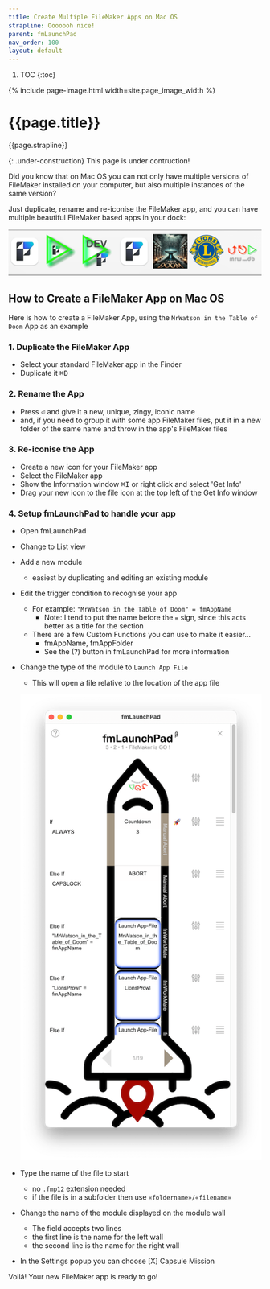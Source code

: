```yaml
---
title: Create Multiple FileMaker Apps on Mac OS
strapline: Ooooooh nice!
parent: fmLaunchPad
nav_order: 100
layout: default
---
```

1. TOC
{:toc}

{% include page-image.html width=site.page_image_width %}

# {{page.title}}

{{page.strapline}}

{: .under-construction}
This page is under contruction!

Did you know that on Mac OS you can not only have multiple versions of FileMaker installed on your computer, but also multiple instances of the same version?

Just duplicate, rename and re-iconise the FileMaker app, and you can have multiple beautiful FileMaker based apps in your dock:

![Multiple FileMaker Apps using fmLaunchPad](/assets/images/fmlaunchpad-multiple-filemaker-apps.png)

## How to Create a FileMaker App on Mac OS

Here is how to create a FileMaker App, using the `MrWatson in the Table of Doom` App as an example

### 1. Duplicate the FileMaker App

- Select your standard FileMaker app in the Finder
- Duplicate it <kbd>⌘D</kbd>

### 2. Rename the App

- Press <kbd>⏎</kbd> and give it a new, unique, zingy, iconic name
- and, if you need to group it with some app FileMaker files, put it in a new folder of the same name and throw in the app's FileMaker files

### 3. Re-iconise the App

- Create a new icon for your FileMaker app
- Select the FileMaker app
- Show the Information window <kbd>⌘I</kbd> or right click and select 'Get Info'
- Drag your new icon to the file icon at the top left of the Get Info window

### 4. Setup fmLaunchPad to handle your app

- Open fmLaunchPad
- Change to List view
- Add a new module
  - easiest by duplicating and editing an existing module
- Edit the trigger condition to recognise your app
  - For example: `"MrWatson in the Table of Doom" = fmAppName`
    - Note: I tend to put the name before the `=` sign, since this acts better as a title for the section
  - There are a few Custom Functions you can use to make it easier…
    - fmAppName,  fmAppFolder
    - See the (?) button in fmLaunchPad for more information
- Change the type of the module to `Launch App File`
  - This will open a file relative to the location of the app file

  ![fmLaunchpad long](/assets/images/fmlaunchpad-long.png)

- Type the name of the file to start
  - no `.fmp12` extension needed
  - if the file is in a subfolder then use `«foldername»/«filename»`
- Change the name of the module displayed on the module wall
  - The field accepts two lines
  - the first line is the name for the left wall
  - the second line is the name for the right wall
- In the Settings popup you can choose [X] Capsule Mission

Voilá! Your new FileMaker app is ready to go!
